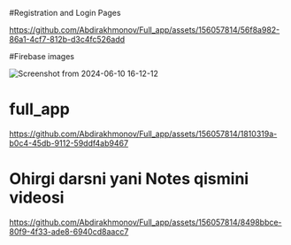 #Registration and Login Pages


https://github.com/Abdirakhmonov/Full_app/assets/156057814/56f8a982-86a1-4cf7-812b-d3c4fc526add

#Firebase images

![Screenshot from 2024-06-10 16-12-12](https://github.com/Abdirakhmonov/Full_app/assets/156057814/f5fe8354-d414-4276-b960-b2ca75017247)




# full_app

https://github.com/Abdirakhmonov/Full_app/assets/156057814/1810319a-b0c4-45db-9112-59ddf4ab9467


# Ohirgi darsni yani Notes qismini videosi


https://github.com/Abdirakhmonov/Full_app/assets/156057814/8498bbce-80f9-4f33-ade8-6940cd8aacc7



